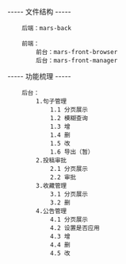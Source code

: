 ----- 文件结构 -----

        后端：mars-back
        
        前端： 
            前台：mars-front-browser
            后台：mars-front-manager

----- 功能梳理 -----

        后台：
            1.句子管理
                1.1 分页展示
                1.2 模糊查询
                1.3 增
                1.4 删
                1.5 改
                1.6 导出（暂）
            2.投稿审批
                2.1 分页展示
                2.2 审批
            3.收藏管理
                3.1 分页展示
                3.2 删
            4.公告管理
                4.1 分页展示
                4.2 设置是否应用
                4.3 增
                4.4 删
                4.5 改